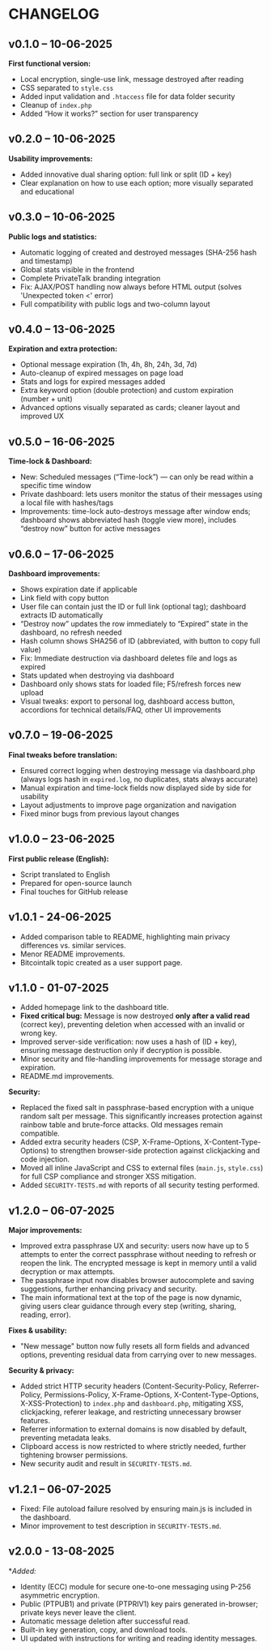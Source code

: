 # CHANGELOG

## v0.1.0 – 10-06-2025
**First functional version:**  
- Local encryption, single-use link, message destroyed after reading  
- CSS separated to `style.css`  
- Added input validation and `.htaccess` file for data folder security  
- Cleanup of `index.php`  
- Added “How it works?” section for user transparency

## v0.2.0 – 10-06-2025
**Usability improvements:**  
- Added innovative dual sharing option: full link or split (ID + key)  
- Clear explanation on how to use each option; more visually separated and educational

## v0.3.0 – 10-06-2025
**Public logs and statistics:**  
- Automatic logging of created and destroyed messages (SHA-256 hash and timestamp)  
- Global stats visible in the frontend  
- Complete PrivateTalk branding integration  
- Fix: AJAX/POST handling now always before HTML output (solves 'Unexpected token <' error)  
- Full compatibility with public logs and two-column layout

## v0.4.0 – 13-06-2025
**Expiration and extra protection:**  
- Optional message expiration (1h, 4h, 8h, 24h, 3d, 7d)  
- Auto-cleanup of expired messages on page load  
- Stats and logs for expired messages added  
- Extra keyword option (double protection) and custom expiration (number + unit)  
- Advanced options visually separated as cards; cleaner layout and improved UX

## v0.5.0 – 16-06-2025
**Time-lock & Dashboard:**  
- New: Scheduled messages (“Time-lock”) — can only be read within a specific time window  
- Private dashboard: lets users monitor the status of their messages using a local file with hashes/tags  
- Improvements: time-lock auto-destroys message after window ends; dashboard shows abbreviated hash (toggle view more), includes “destroy now” button for active messages

## v0.6.0 – 17-06-2025
**Dashboard improvements:**  
- Shows expiration date if applicable  
- Link field with copy button  
- User file can contain just the ID or full link (optional tag); dashboard extracts ID automatically  
- “Destroy now” updates the row immediately to “Expired” state in the dashboard, no refresh needed  
- Hash column shows SHA256 of ID (abbreviated, with button to copy full value)  
- Fix: Immediate destruction via dashboard deletes file and logs as expired  
- Stats updated when destroying via dashboard  
- Dashboard only shows stats for loaded file; F5/refresh forces new upload  
- Visual tweaks: export to personal log, dashboard access button, accordions for technical details/FAQ, other UI improvements

## v0.7.0 – 19-06-2025
**Final tweaks before translation:**  
- Ensured correct logging when destroying message via dashboard.php (always logs hash in `expired.log`, no duplicates, stats always accurate)  
- Manual expiration and time-lock fields now displayed side by side for usability  
- Layout adjustments to improve page organization and navigation  
- Fixed minor bugs from previous layout changes

## v1.0.0 – 23-06-2025
**First public release (English):**  
- Script translated to English  
- Prepared for open-source launch  
- Final touches for GitHub release

## v1.0.1 - 24-06-2025
- Added comparison table to README, highlighting main privacy differences vs. similar services.
- Menor README improvements.
- Bitcointalk topic created as a user support page.

## v1.1.0 - 01-07-2025
- Added homepage link to the dashboard title.
- **Fixed critical bug:** Message is now destroyed **only after a valid read** (correct key), preventing deletion when accessed with an invalid or wrong key.
- Improved server-side verification: now uses a hash of (ID + key), ensuring message destruction only if decryption is possible.
- Minor security and file-handling improvements for message storage and expiration.
- README.md improvements.

**Security:**  
- Replaced the fixed salt in passphrase-based encryption with a unique random salt per message. This significantly increases protection against rainbow table and brute-force attacks. Old messages remain compatible.
- Added extra security headers (CSP, X-Frame-Options, X-Content-Type-Options) to strengthen browser-side protection against clickjacking and code injection.
- Moved all inline JavaScript and CSS to external files (`main.js`, `style.css`) for full CSP compliance and stronger XSS mitigation.
- Added `SECURITY-TESTS.md` with reports of all security testing performed.

## v1.2.0 – 06-07-2025
**Major improvements:**
- Improved extra passphrase UX and security: users now have up to 5 attempts to enter the correct passphrase without needing to refresh or reopen the link. The encrypted message is kept in memory until a valid decryption or max attempts.
- The passphrase input now disables browser autocomplete and saving suggestions, further enhancing privacy and security.
- The main informational text at the top of the page is now dynamic, giving users clear guidance through every step (writing, sharing, reading, error).

**Fixes & usability:**
- "New message" button now fully resets all form fields and advanced options, preventing residual data from carrying over to new messages.

**Security & privacy:**
- Added strict HTTP security headers (Content-Security-Policy, Referrer-Policy, Permissions-Policy, X-Frame-Options, X-Content-Type-Options, X-XSS-Protection) to `index.php` and `dashboard.php`, mitigating XSS, clickjacking, referer leakage, and restricting unnecessary browser features.
- Referrer information to external domains is now disabled by default, preventing metadata leaks.
- Clipboard access is now restricted to where strictly needed, further tightening browser permissions.
- New security audit and result in `SECURITY-TESTS.md`.

## v1.2.1 – 06-07-2025
- Fixed: File autoload failure resolved by ensuring main.js is included in the dashboard.
- Minor improvement to test description in `SECURITY-TESTS.md`.

## v2.0.0 - 13-08-2025
**Added:*
- Identity (ECC) module for secure one-to-one messaging using P-256 asymmetric encryption.
- Public (PTPUB1) and private (PTPRIV1) key pairs generated in-browser; private keys never leave the client.
- Automatic message deletion after successful read.
- Built-in key generation, copy, and download tools.
- UI updated with instructions for writing and reading identity messages.

